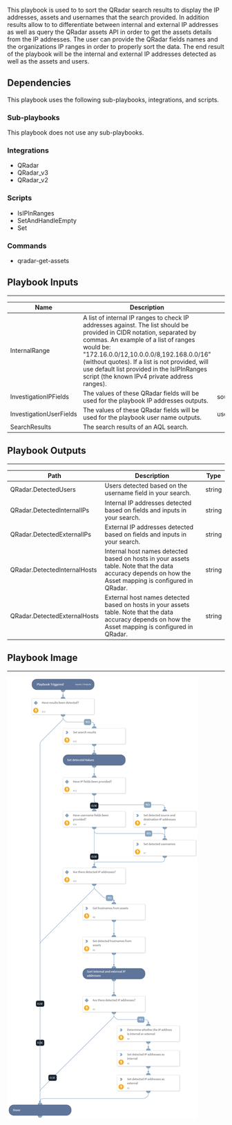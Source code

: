 This playbook is used to to sort the QRadar search results to display the IP addresses, assets and usernames that the search provided. In addition results allow to to differentiate between internal and external IP addresses as well as query the QRadar assets API in order to get the assets details from the IP addresses. The user can provide the QRadar fields names and the organizations IP ranges in order to properly sort the data. The end result of the playbook will be the internal and external IP addresses detected as well as the assets and users.

## Dependencies
This playbook uses the following sub-playbooks, integrations, and scripts.

### Sub-playbooks
This playbook does not use any sub-playbooks.

### Integrations
* QRadar
* QRadar_v3
* QRadar_v2

### Scripts
* IsIPInRanges
* SetAndHandleEmpty
* Set

### Commands
* qradar-get-assets

## Playbook Inputs
---

| **Name** | **Description** | **Default Value** | **Required** |
| --- | --- | --- | --- |
| InternalRange | A list of internal IP ranges to check IP addresses against. The list should be provided in CIDR notation, separated by commas. An example of a list of ranges would be: "172.16.0.0/12,10.0.0.0/8,192.168.0.0/16" \(without quotes\). If a list is not provided, will use default list provided in the IsIPInRanges script \(the known IPv4 private address ranges\). |  | Optional |
| InvestigationIPFields | The values of these QRadar fields will be used for the playbook IP addresses outputs. | sourceip,destinationip | Optional |
| InvestigationUserFields | The values of these QRadar fields will be used for the playbook user name outputs. | username | Optional |
| SearchResults | The search results of an AQL search. |  | Optional |

## Playbook Outputs
---

| **Path** | **Description** | **Type** |
| --- | --- | --- |
| QRadar.DetectedUsers | Users detected based on the username field in your search. | string |
| QRadar.DetectedInternalIPs | Internal IP addresses detected based on fields and inputs in your search. | string |
| QRadar.DetectedExternalIPs | External IP addresses detected based on fields and inputs in your search. | string |
| QRadar.DetectedInternalHosts | Internal host names detected based on hosts in your assets table. Note that the data accuracy depends on how the Asset mapping is configured in QRadar. | string |
| QRadar.DetectedExternalHosts | External host names detected based on hosts in your assets table. Note that the data accuracy depends on how the Asset mapping is configured in QRadar. | string |

## Playbook Image
---
![QRadar Get Hunting Results](../doc_files/QRadar_Get_Hunting_Results.png)